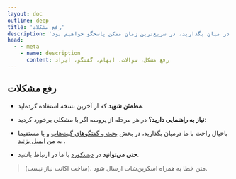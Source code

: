 ```yaml
---
layout: doc
outline: deep
title: 'رفع مشکلات'
description: 'مشکلات خود را با ما در میان بگذارید، در سریع‌ترین زمان ممکن پاسخگو خواهیم بود'
head:
  - - meta
    - name: description
      content: رفع مشکل، سوالات، ابهام، گفتگو، ایراد
---
```


<div class="rtl">

## رفع مشکلات

- **مطمئن شوید** که از آخرین نسخه استفاده کرده‌اید.


- **نیاز به راهنمایی دارید؟** در هر مرحله از پروسه اگر با مشکلی برخورد کردید: 


- باخیال راحت با ما درمیان بگذارید، در بخش [بحث و گفتگوهای گیت‌هاب][1] و یا مستقیما به من [ایمیل بزنید][2] .

- **حتی می‌توانید** در [دیسکورد][3] با ما در ارتباط باشید.  
> (ساخت اکانت نیاز نیست). متن خطا به همراه اسکرین‌شات ارسال شود.

</div>

[1]: https://github.com/NiREvil/windows-activation/discussions
[2]: mailto:diana.clk01@gmail.com
[3]: https://discord.gg/yJ8phEmbw9
